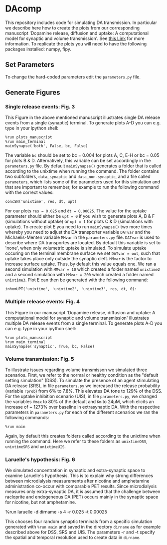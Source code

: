 # DAcomp

This repository includes code for simulating DA transmission. In particular we describe here how to create the plots from our corresponding manuscript 'Dopamine release, diffusion and uptake: A computational model for synaptic and volume transmission'. See [this Link](https://journals.plos.org/ploscompbiol/article?id=10.1371/journal.pcbi.1008410) for more information. To replicate the plots you will need to have the following packages installed: numpy, fipy.


## Set Parameters

To change the hard-coded parameters edit the `parameters.py` file. 

## Generate Figures

### Single release events: Fig. 3

This Figure in the above mentioned manuscript illustrates single DA release events from a single (synaptic) terminal. To generate plots A-D you can e.g. type in your ipython shell:
```
%run plots_manuscript
%run main_terminal 
mainSynapse('both', False, bc, False)
```
The variable `bc` should be set to bc = 0.004 for plots A, C, E-H or bc = 0.05 for plots B & D. Alternatively, this variable can be set accordingly in the `parameters.py` file. By default `mainSynapse()` generates a folder that is called according to the unixtime when running the command. The folder contains two subfolders, `data_synaptic` and `data_non-synaptic`, and a file called `parameters`, which lists some of the parameters used for this simulation and that are important to remember, for example to run the following command with the correct values: 

```
concSN('unixtime', res, dt, upt)
```

For our plots `res = 0.025` and `dt = 0.00025`. The value for the uptake parameter should either be `upt = 0` if you wish to generate plots A, B & F (simulations without uptake) or `upt = 1` for plots C & D (simulations with uptake). To create plot E you need to run `mainSynapse()` two more times whereby you need to adjust the DA transporter variable `DATvar` and the Michaelis-Menten variable `MMvar` in the `parameters.py` file. `DATvar` is used to describe where DA transportes are located. By default this variable is set to 'none', when only volumetric uptake is simulated. To simulate uptake occuring on the terminal membrane surface we set `DATvar = out`, such that uptake takes place only outside the synaptic cleft. `MMvar` is the factor to increase surface uptake. Thus, by default this value equals one. We ran a second simulation with `MMvar = 10` which created a folder named `unixtime2` and a second simulation with `MMvar = 200` which created a folder named `unixtime3`. Plot E can then be generated with the following command:

```
inhomUPT('unixtime', 'unixtime2', 'unixtime3', res, dt, 0):
```
### Multiple release events: Fig. 4

This Figure in our manuscript 'Dopamine release, diffusion and uptake: A computational model for synaptic and volume transmission' illustrates multiple DA release events from a single terminal. To generate plots A-D you can e.g. type in your ipython shell:
```
%run plots_manuscript
%run main_terminal 
mainSynapse('synaptic', True, bc, False)
```

### Volume transmission: Fig. 5

To illustrate issues regarding volume transmisson we simulated three scenarios. First, we refer to the normal or healthy condition as the "default setting simulation" (DSS). To simulate the presence of an agent stimulating DA release (SRS), in file `parameters.py` we increased the release probability (variable `rprob`) from 6% to 7.8%. This elevates DA tone to 129% of the DSS. For the uptake inhibition scenario (UIS), in file `parameters.py`, we changed the variables `Vmax` to 80% of the default and `Km` to 24μM, which elicits an increase of ~ 1273% over baseline in extrasynaptic DA. With the respective parameters in `parameters.py` for each of the different scenarios we ran the following commands:

```
%run main
```
Again, by default this creates folders called according to the unixtime when running the command. Here we refer to these folders as `unixtimeDSS`, `unixtimeSRS` and `unixtimeUIS`.


### Laruelle's hypothesis: Fig. 6

We simulated concentration in synaptic and extra-synaptic space to examine Laruelle´s hypothesis. This is to explain why strong differences between microdialysis measurements after nicotine and amphetamine administration co-occur with comparable PET results. Since microdialysis measures only extra-synaptic DA, it is assumed that the challenge between racloprite and endogeneous DA (PET) occurs mainly in the synaptic space for nicotine, but not amphetamine.

%run laruelle -d dirname -s 4 -r 0.025 -t 0.00025

This chooses four random synaptic terminals from a specific simulation generated with `%run main` and saved in the directory `dirname` as for example described above for DSS, SRS and UIS. The parameters -r and -t specify the spatial and temporal resolution used to create data in `dirname`.
